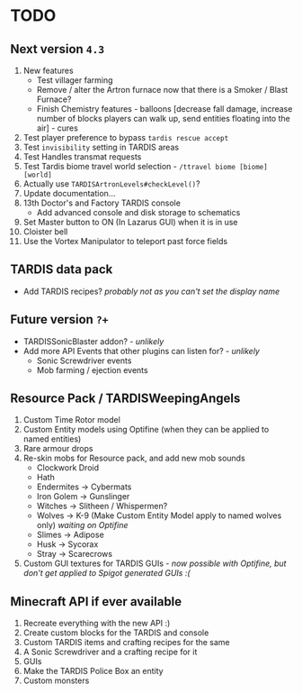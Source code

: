 # TODO

## Next version `4.3`
1. New features
   * Test villager farming
   * Remove / alter the Artron furnace now that there is a Smoker / Blast Furnace?
   * Finish Chemistry features - balloons [decrease fall damage, increase number of blocks players can walk up, send entities floating into the air] - cures
2. Test player preference to bypass `tardis rescue accept`
3. Test `invisibility` setting in TARDIS areas
4. Test Handles transmat requests
5. Test Tardis biome travel world selection - `/ttravel biome [biome] [world]`
6. Actually use `TARDISArtronLevels#checkLevel()`?
7. Update documentation...
8. 13th Doctor's and Factory TARDIS console
   * Add advanced console and disk storage to schematics
9. Set Master button to ON (In Lazarus GUI) when it is in use
10. Cloister bell
11. Use the Vortex Manipulator to teleport past force fields

## TARDIS data pack
* Add TARDIS recipes? _probably not as you can't set the display name_

## Future version `?+`
* TARDISSonicBlaster addon? - _unlikely_
* Add more API Events that other plugins can listen for? - _unlikely_
   * Sonic Screwdriver events
   * Mob farming / ejection events

## Resource Pack / TARDISWeepingAngels
1. Custom Time Rotor model
2. Custom Entity models using Optifine (when they can be applied to named entities)
3. Rare armour drops
4. Re-skin mobs for Resource pack, and add new mob sounds
   * Clockwork Droid
   * Hath
   * Endermites -> Cybermats
   * Iron Golem -> Gunslinger
   * Witches -> Slitheen / Whispermen?
   * Wolves -> K-9 (Make Custom Entity Model apply to named wolves only) _waiting on Optifine_
   * Slimes -> Adipose
   * Husk -> Sycorax
   * Stray -> Scarecrows
5. Custom GUI textures for TARDIS GUIs - _now possible with Optifine, but don't get applied to Spigot generated GUIs :(_

## Minecraft API if ever available
1. Recreate everything with the new API :)
2. Create custom blocks for the TARDIS and console
3. Custom TARDIS items and crafting recipes for the same
4. A Sonic Screwdriver and a crafting recipe for it
5. GUIs
6. Make the TARDIS Police Box an entity
7. Custom monsters
